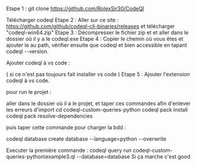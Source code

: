 Etape 1 : git clone https://github.com/RolexSir30/CodeQl

Télécharger codeql
Etape 2 : Aller sur ce site : https://github.com/github/codeql-cli-binaries/releases et télécharger "codeql-win64.zip"
Etape 3 : Décompresser le fichier zip et et aller dans le dossier où il y a le codeql.exe
Etape 4 : Copier le chemin où vous êtes et ajouter le au path, vérifier ensuite que codeql et bien accessible en tapant codeql --version.



Ajouter codeql à vs code : 

( si ce n'est pas toujours fait  installer vs code )
Etape 5 : Ajouter l'extension codeql à vs code.

pour run le projet : 

aller dans le dossier où il a le projet, et taper ces commandes afin d'enlever les erreurs d'import
cd codeql-custom-queries-python
codeql pack install
codeql pack resolve-dependencies

puis taper cette commande pour charger la bdd : 

codeql database create database --language=python --overwrite

Executer la première commande : codeql query run codeql-custom-queries-python\example3.ql --database=database 
Si ça marche c'est good

